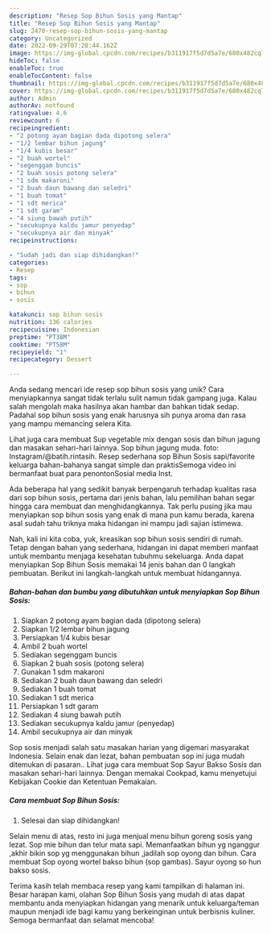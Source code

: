 ```yaml
---
description: "Resep Sop Bihun Sosis yang Mantap"
title: "Resep Sop Bihun Sosis yang Mantap"
slug: 2470-resep-sop-bihun-sosis-yang-mantap
category: Uncategorized
date: 2022-09-29T07:28:44.162Z
image: https://img-global.cpcdn.com/recipes/b311917f5d7d5a7e/680x482cq70/sop-bihun-sosis-foto-resep-utama.jpg
hideToc: false
enableToc: true
enableTocContent: false
thumbnail: https://img-global.cpcdn.com/recipes/b311917f5d7d5a7e/680x482cq70/sop-bihun-sosis-foto-resep-utama.jpg
cover: https://img-global.cpcdn.com/recipes/b311917f5d7d5a7e/680x482cq70/sop-bihun-sosis-foto-resep-utama.jpg
author: Admin
authorAv: notfound
ratingvalue: 4.6
reviewcount: 6
recipeingredient:
- "2 potong ayam bagian dada dipotong selera"
- "1/2 lembar bihun jagung"
- "1/4 kubis besar"
- "2 buah wortel"
- "segenggam buncis"
- "2 buah sosis potong selera"
- "1 sdm makaroni"
- "2 buah daun bawang dan seledri"
- "1 buah tomat"
- "1 sdt merica"
- "1 sdt garam"
- "4 siung bawah putih"
- "secukupnya kaldu jamur penyedap"
- "secukupnya air dan minyak"
recipeinstructions:

- "Sudah jadi dan siap dihidangkan!"
categories:
- Resep
tags:
- sop
- bihun
- sosis

katakunci: sop bihun sosis 
nutrition: 136 calories
recipecuisine: Indonesian
preptime: "PT38M"
cooktime: "PT58M"
recipeyield: "1"
recipecategory: Dessert

---
```





Anda sedang mencari ide resep sop bihun sosis yang unik? Cara menyiapkannya sangat tidak terlalu sulit namun tidak gampang juga. Kalau salah mengolah maka hasilnya akan hambar dan bahkan tidak sedap. Padahal sop bihun sosis yang enak harusnya sih punya aroma dan rasa yang mampu memancing selera Kita.





Lihat juga cara membuat Sup vegetable mix dengan sosis dan bihun jagung dan masakan sehari-hari lainnya. Sop bihun jagung muda. foto: Instagram/@batih.rintasih. Resep sederhana sop Bihun Sosis sapi/favorite keluarga bahan-bahanya sangat simple dan praktisSemoga video ini bermanfaat buat para penontonSosial media Inst.

Ada beberapa hal yang sedikit banyak berpengaruh terhadap kualitas rasa dari sop bihun sosis, pertama dari jenis bahan, lalu pemilihan bahan segar hingga cara membuat dan menghidangkannya. Tak perlu pusing jika mau menyiapkan sop bihun sosis yang enak di mana pun kamu berada, karena asal sudah tahu triknya maka hidangan ini mampu jadi sajian istimewa.






Nah, kali ini kita coba, yuk, kreasikan sop bihun sosis sendiri di rumah. Tetap dengan bahan yang sederhana, hidangan ini dapat memberi manfaat untuk membantu menjaga kesehatan tubuhmu sekeluarga. Anda dapat menyiapkan Sop Bihun Sosis memakai 14 jenis bahan dan 0 langkah pembuatan. Berikut ini langkah-langkah untuk membuat hidangannya.

<!--inarticleads1-->

##### Bahan-bahan dan bumbu yang dibutuhkan untuk menyiapkan Sop Bihun Sosis:

1. Siapkan 2 potong ayam bagian dada (dipotong selera)
1. Siapkan 1/2 lembar bihun jagung
1. Persiapkan 1/4 kubis besar
1. Ambil 2 buah wortel
1. Sediakan segenggam buncis
1. Siapkan 2 buah sosis (potong selera)
1. Gunakan 1 sdm makaroni
1. Sediakan 2 buah daun bawang dan seledri
1. Sediakan 1 buah tomat
1. Sediakan 1 sdt merica
1. Persiapkan 1 sdt garam
1. Sediakan 4 siung bawah putih
1. Sediakan secukupnya kaldu jamur (penyedap)
1. Ambil secukupnya air dan minyak


Sop sosis menjadi salah satu masakan harian yang digemari masyarakat Indonesia. Selain enak dan lezat, bahan pembuatan sop ini juga mudah ditemukan di pasaran.. Lihat juga cara membuat Sop Sayur Bakso Sosis dan masakan sehari-hari lainnya. Dengan memakai Cookpad, kamu menyetujui Kebijakan Cookie dan Ketentuan Pemakaian. 

<!--inarticleads2-->

##### Cara membuat Sop Bihun Sosis:


1. Selesai dan siap dihidangkan!

Selain menu di atas, resto ini juga menjual menu bihun goreng sosis yang lezat. Sop mie bihun dan telur mata sapi. Memanfaatkan bihun yg nganggur ,akhir bikin sop yg menggunakan bihun ,jadilah sop oyong dan bihun. Cara membuat Sop oyong wortel bakso bihun (sop gambas). Sayur oyong so hun bakso sosis. 

Terima kasih telah membaca resep yang kami tampilkan di halaman ini. Besar harapan kami, olahan Sop Bihun Sosis yang mudah di atas dapat membantu anda menyiapkan hidangan yang menarik untuk keluarga/teman maupun menjadi ide bagi kamu yang berkeinginan untuk berbisnis kuliner. Semoga bermanfaat dan selamat mencoba!
